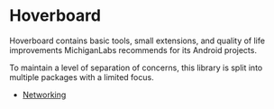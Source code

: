 # Hoverboard

Hoverboard contains basic tools, small extensions, and quality of life improvements MichiganLabs recommends for its Android projects.

To maintain a level of separation of concerns, this library is split into multiple packages with a limited focus.

* [Networking](./networking/README.md)